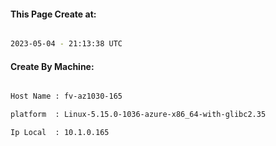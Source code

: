 
   
#### This Page Create at:

```bash

2023-05-04 - 21:13:38 UTC

```

#### Create By Machine:

```bash

Host Name : fv-az1030-165

platform  : Linux-5.15.0-1036-azure-x86_64-with-glibc2.35

Ip Local  : 10.1.0.165

```

